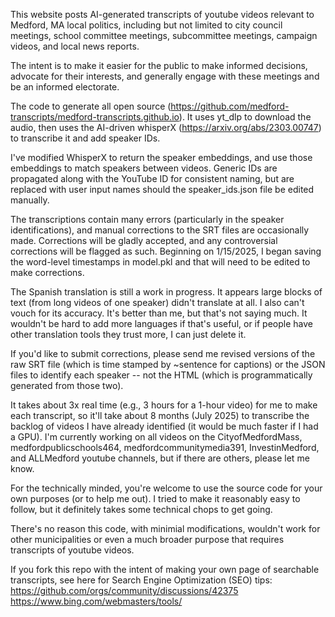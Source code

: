 This website posts AI-generated transcripts of youtube videos relevant to Medford, MA local politics, including but not limited to city council meetings, school committee meetings, subcommittee meetings, campaign videos, and local news reports.

The intent is to make it easier for the public to make informed decisions, advocate for their interests, and generally engage with these meetings and be an informed electorate.

The code to generate all open source (https://github.com/medford-transcripts/medford-transcripts.github.io). It uses yt_dlp to download the audio, then uses the AI-driven whisperX (https://arxiv.org/abs/2303.00747) to transcribe it and add speaker IDs. 

I've modified WhisperX to return the speaker embeddings, and use those embeddings to match speakers between videos. Generic IDs are propagated along with the YouTube ID for consistent naming, but are replaced with user input names should the speaker_ids.json file be edited manually.

The transcriptions contain many errors (particularly in the speaker identifications), and manual corrections to the SRT files are occasionally made. Corrections will be gladly accepted, and any controversial corrections will be flagged as such. Beginning on 1/15/2025, I began saving the word-level timestamps in model.pkl and that will need to be edited to make corrections.

The Spanish translation is still a work in progress. It appears large blocks of text (from long videos of one speaker) didn't translate at all. I also can't vouch for its accuracy. It's better than me, but that's not saying much. It wouldn't be hard to add more languages if that's useful, or if people have other translation tools they trust more, I can just delete it. 

If you'd like to submit corrections, please send me revised versions of the raw SRT file (which is time stamped by ~sentence for captions) or the JSON files to identify each speaker -- not the HTML (which is programmatically generated from those two).

It takes about 3x real time (e.g., 3 hours for a 1-hour video) for me to make each transcript, so it'll take about 8 months (July 2025) to transcribe the backlog of videos I have already identified (it would be much faster if I had a GPU). I'm currently working on all videos on the CityofMedfordMass, medfordpublicschools464, medfordcommunitymedia391, InvestinMedford, and ALLMedford youtube channels, but if there are others, please let me know. 

For the technically minded, you're welcome to use the source code for your own purposes (or to help me out). I tried to make it reasonably easy to follow, but it definitely takes some technical chops to get going. 

There's no reason this code, with minimial modifications, wouldn't work for other municipalities or even a much broader purpose that requires transcripts of youtube videos.

If you fork this repo with the intent of making your own page of searchable transcripts, see here for Search Engine Optimization (SEO) tips:
https://github.com/orgs/community/discussions/42375
https://www.bing.com/webmasters/tools/